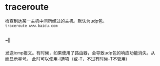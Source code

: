 traceroute
==========
检查到达某一主机中间所经过的主机。默认为udp包。  
`traceroute www.baidu.com`
##  -I
发送icmp报文。有时候，如果使用了路由器，会导致udp包的响应功能消失。从而显示星号。
此时可以使用-I选项（或-T，不过有时候-T不管用）
